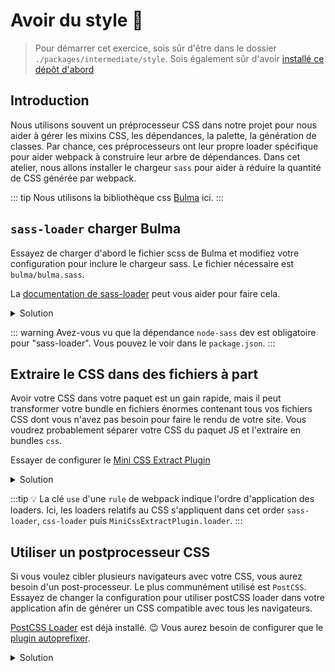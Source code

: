 # Avoir du style :nail_care:

> Pour démarrer cet exercice, sois sûr d'être dans le dossier `./packages/intermediate/style`.
> Sois également sûr d'avoir [installé ce dépôt d'abord](../README.md#install)

## Introduction

Nous utilisons souvent un préprocesseur CSS dans notre projet pour nous aider à gérer les mixins CSS, les dépendances, la palette, la génération de classes.
Par chance, ces préprocesseurs ont leur propre loader spécifique pour aider webpack à construire leur arbre de dépendances.
Dans cet atelier, nous allons installer le chargeur `sass` pour aider à réduire la quantité de CSS générée par webpack.

::: tip
Nous utilisons la bibliothèque css [Bulma](https://bulma.io/) ici.
:::

## `sass-loader` charger Bulma

Essayez de charger d'abord le fichier scss de Bulma et modifiez votre configuration pour inclure le chargeur sass.
Le fichier nécessaire est `bulma/bulma.sass`.

La [documentation de sass-loader](https://github.com/webpack-contrib/sass-loader) peut vous aider pour faire cela.

<details>
<summary>Solution</summary>

```js{25-28}
const path = require("path");
const HtmlWebpackPlugin = require("html-webpack-plugin");

module.exports = {
  entry: "./src/main.js", // The source module of our dependency graph
  output: {
    // Configuration of what we tell webpack to generate (here, a ./dist/main.js file)
    filename: "main.bundle.js",
    path: path.resolve(__dirname, "dist")
  },
  module: {
    rules: [
      {
        test: /\.jpg$/,
        use: [
          {
            loader: "file-loader",
            options: {
              outputPath: "assets",
              publicPath: "dist/assets"
            }
          }
        ]
      },
      {
        test: /\.sass$/,
        use: ["style-loader", "css-loader", "sass-loader"]
      }
    ]
  },
  plugins: [
    new HtmlWebpackPlugin({
      template: "./src/index.html"
    })
  ]
};
```

```js{1}
import "bulma/bulma.sass";
import PokemonComponent from "./pokemon.component";
import { getPokemons } from "./pokemon.service";

const pokemonList = document.querySelector("#pokemons");

getPokemons().then(response => {
  response.results.map(({ name }, index) => {
    pokemonList.appendChild(PokemonComponent(name, index + 1));
  });
});
```

</details>

::: warning
Avez-vous vu que la dépendance `node-sass` dev est obligatoire pour "sass-loader". Vous pouvez le voir dans le `package.json`.
:::

## Extraire le CSS dans des fichiers à part

Avoir votre CSS dans votre paquet est un gain rapide, mais il peut transformer votre bundle en fichiers énormes contenant tous vos fichiers CSS dont vous n'avez pas besoin pour faire le rendu de votre site.
Vous voudrez probablement séparer votre CSS du paquet JS et l'extraire en bundles `css`.

Essayer de configurer le [Mini CSS Extract Plugin](https://github.com/webpack-contrib/mini-css-extract-plugin)

<details>
<summary>Solution</summary>

```js{37-40}
const path = require("path");
const HtmlWebpackPlugin = require("html-webpack-plugin");
const MiniCssExtractPlugin = require("mini-css-extract-plugin");

module.exports = {
  entry: "./src/main.js", // The source module of our dependency graph
  output: {
    // Configuration of what we tell webpack to generate (here, a ./dist/main.js file)
    filename: "main.bundle.js",
    path: path.resolve(__dirname, "dist")
  },
  module: {
    rules: [
      {
        test: /\.jpg$/,
        use: [
          {
            loader: "file-loader",
            options: {
              outputPath: "assets",
              publicPath: "dist/assets"
            }
          }
        ]
      },
      {
        test: /\.sass$/,
        use: [
          { loader: MiniCssExtractPlugin.loader },
          "css-loader",
          "sass-loader"
        ]
      }
    ]
  },
  plugins: [
    new MiniCssExtractPlugin({
      filename: "[name].css",
      chunkFilename: "[id].css"
    }),
    new HtmlWebpackPlugin({
      template: "./src/index.html"
    })
  ]
};
```

</details>

:::tip
:bulb: La clé `use` d'une `rule` de webpack indique l'ordre d'application des loaders.
Ici, les loaders relatifs au CSS s'appliquent dans cet order `sass-loader`, `css-loader` puis `MiniCssExtractPlugin.loader`.
:::

## Utiliser un postprocesseur CSS

Si vous voulez cibler plusieurs navigateurs avec votre CSS, vous aurez besoin d'un post-processeur. Le plus communément utilisé est `PostCSS`.
Essayez de changer la configuration pour utiliser postCSS loader dans votre application afin de générer un CSS compatible avec tous les navigateurs.

[PostCSS Loader](https://github.com/postcss/postcss-loader) est déjà installé. :wink:
Vous aurez besoin de configurer que le [plugin autoprefixer](https://www.npmjs.com/package/autoprefixer).

<details>
<summary>Solution</summary>

```js{30-40}
const path = require("path");
const HtmlWebpackPlugin = require("html-webpack-plugin");
const MiniCssExtractPlugin = require("mini-css-extract-plugin");
const autoprefixer = require("autoprefixer");

module.exports = {
  entry: "./src/main.js", // The source module of our dependency graph
  output: {
    // Configuration of what we tell webpack to generate (here, a ./dist/main.js file)
    filename: "main.bundle.js",
    path: path.resolve(__dirname, "dist")
  },
  module: {
    rules: [
      {
        test: /\.jpg$/,
        use: [
          {
            loader: "file-loader",
            options: {
              outputPath: "assets",
              publicPath: "dist/assets"
            }
          }
        ]
      },
      {
        test: /\.sass$/,
        use: [
          { loader: MiniCssExtractPlugin.loader },
          "css-loader",
          {
            loader: "postcss-loader",
            options: {
              plugins: [
                autoprefixer({
                  browsers: ["IE >= 10", "last 2 versions", "chrome >= 28"]
                })
              ]
            }
          },
          "sass-loader"
        ]
      }
    ]
  },
  plugins: [
    new MiniCssExtractPlugin({
      filename: "[name].css",
      chunkFilename: "[id].css"
    }),
    new HtmlWebpackPlugin({
      template: "./src/index.html"
    })
  ]
};
```

</details>
